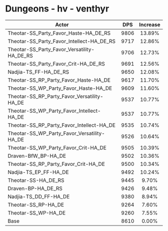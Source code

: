 # Dungeons - hv - venthyr
| Actor | DPS | Increase |
|---|:---:|:---:|
|Theotar-SS_Party_Favor_Haste-HA_DE_RS|9806|13.89%|
|Theotar-SS_Party_Favor_Intellect-HA_DE_RS|9717|12.86%|
|Theotar-SS_Party_Favor_Versatility-HA_DE_RS|9706|12.73%|
|Theotar-SS_Party_Favor_Crit-HA_DE_RS|9691|12.56%|
|Nadjia-TS_FF-HA_DE_RS|9650|12.08%|
|Theotar-SS_RP_Party_Favor_Haste-HA_DE|9617|11.70%|
|Theotar-SS_WP_Party_Favor_Haste-HA_DE|9609|11.60%|
|Theotar-SS_RP_Party_Favor_Versatility-HA_DE|9537|10.77%|
|Theotar-SS_WP_Party_Favor_Intellect-HA_DE|9537|10.77%|
|Theotar-SS_RP_Party_Favor_Intellect-HA_DE|9535|10.74%|
|Theotar-SS_WP_Party_Favor_Versatility-HA_DE|9526|10.64%|
|Theotar-SS_WP_Party_Favor_Crit-HA_DE|9505|10.39%|
|Draven-BfW_BP-HA_DE|9502|10.36%|
|Theotar-SS_RP_Party_Favor_Crit-HA_DE|9500|10.34%|
|Nadjia-TS_EP_FF-HA_DE|9492|10.24%|
|Theotar-SS-HA_DE_RS|9445|9.70%|
|Draven-BP-HA_DE_RS|9426|9.48%|
|Nadjia-TS_DD_FF-HA_DE|9380|8.94%|
|Theotar-SS_RP-HA_DE|9264|7.60%|
|Theotar-SS_WP-HA_DE|9260|7.55%|
|Base|8610|0.00%|
